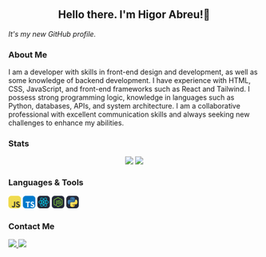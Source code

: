 <h2 align="center">Hello there. I'm Higor Abreu!🚀</h2>

<p>
<i>It's my new GitHub profile.</i>
</p>


<h3>About Me</h3>
<p>
I am a developer with skills in front-end design and development, as well as some knowledge of backend development. I have experience with HTML, CSS, JavaScript, and front-end frameworks such as React and Tailwind. I possess strong programming logic, knowledge in languages such as Python, databases, APIs, and system architecture. I am a collaborative professional with excellent communication skills and always seeking new challenges to enhance my abilities.
</p>


<h3>Stats</h3>
<p align="center">
  <img src="https://github-readme-stats-mu-rosy-86.vercel.app/api?username=higorabreu&show_icons=true&theme=dracula&bg_color=00000000&hide_border=true&count_private=true"/>
  <img src="https://github-readme-stats-mu-rosy-86.vercel.app/api/top-langs?username=higorabreu&show_icons=true&theme=dracula&bg_color=00000000&hide_border=true"/>
</p>


<h3>Languages & Tools</h3>
<div>
<code><img height="25" src="https://github.com/tandpfun/skill-icons/blob/main/icons/JavaScript.svg"></code>
<code><img height="25" src="https://github.com/tandpfun/skill-icons/blob/main/icons/TypeScript.svg"></code>
<code><img height="25" src="https://github.com/tandpfun/skill-icons/blob/main/icons/React-Dark.svg"></code>
<code><img height="25" src="https://github.com/tandpfun/skill-icons/blob/main/icons/NodeJS-Dark.svg"></code>
<code><img height="25" src="https://github.com/tandpfun/skill-icons/blob/main/icons/Python-Dark.svg"></code>
</div>

<h3>Contact Me</h3>
<a href="https://www.linkedin.com/in/higorabreuf/">
  <img src="https://img.shields.io/badge/linkedin-%230077B5.svg?style=for-the-badge&logo=linkedin">
</a>
<a href="mailto:higorabreuf@gmail.com">
  <img src="https://img.shields.io/badge/email-%230077B5.svg?style=for-the-badge&logo=gmail&color=grey">
</a>
